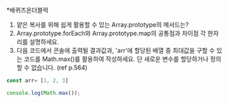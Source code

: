 *배퀴즈온더블럭
1. 얕은 복사를 위해 쉽게 활용할 수 있는 Array.prototype의 메서드는?
2. Array.prototype.forEach와 Array.prototype.map의 공통점과 차이점 각 한자리를 설명하세요.
3. 다음 코드에서 콘솔에 출력될 결과값과, 'arr'에 할당된 배열 중 최대값을 구할 수 있는 코드를 Math.max()를 활용하여 작성하세요. 단 새로운 변수를 할당하거나 정의할 수 없습니다. (ref p.564)
```jsx
const arr= [1, 2, 3]

console.log(Math.max());
```
